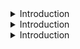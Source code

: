 <details>
<summary>Introduction</summary>
<br>

  <img width="1199" alt="image" src="https://github.com/rupeshpanwar/tf-cloud/assets/75510135/2573b14c-c2d0-46bd-afee-dc57e6cb9607">

  
</details>


<details>
<summary>Introduction</summary>
<br>
  
</details>

<details>
<summary>Introduction</summary>
<br>
  
</details>
